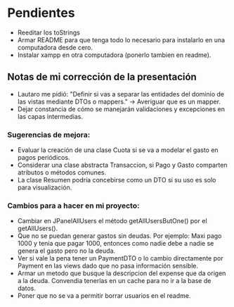 # Pendientes
* Reeditar los toStrings
* Armar README para que tenga todo lo necesario para instalarlo en una computadora desde cero.
* Instalar xampp en otra computadora (ponerlo tambien en readme).

## Notas de mi corrección de la presentación
* Lautaro me pidió: "Definir si vas a separar las entidades del dominio de las vistas mediante DTOs o mappers."
-> Averiguar que es un mapper.
* Dejar constancia de cómo se manejarán validaciones y excepciones en las capas intermedias. 
### Sugerencias de mejora:
* Evaluar la creación de una clase Cuota si se va a modelar el gasto en pagos periódicos. 
* Considerar una clase abstracta Transaccion, si Pago y Gasto comparten atributos o métodos comunes. 
* La clase Resumen podría concebirse como un DTO si su uso es solo para visualización.

### Cambios para a hacer en mi proyecto:
* Cambiar en JPanelAllUsers el método getAllUsersButOne() por el getAllUsers().
* Que no se puedan generar gastos sin deudas. Por ejemplo: Maxi pago 1000 y tenía que pagar 1000, entonces como nadie debe a nadie se genera el gasto pero no la deuda.
* Ver si vale la pena tener un PaymentDTO o lo cambio directamente por Payment en las views dado que no pasa información sensible.
* Armar un metodo que busque la descripcion del expense que da origen a la deuda. Convendia tenerlas en un cache para no ir a la base de datos.
* Poner que no se va a permitir borrar usuarios en el readme.